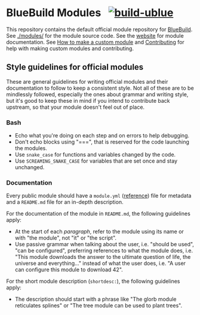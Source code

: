 # BlueBuild Modules &nbsp; [![build-ublue](https://github.com/blue-build/modules/actions/workflows/build.yml/badge.svg)](https://github.com/blue-build/modules/actions/workflows/build.yml)

This repository contains the default official module repository for [BlueBuild](https://blue-build.org/). See [./modules/](./modules/) for the module source code. See the [website](https://blue-build.org/reference/module/) for module documentation. See [How to make a custom module](https://blue-build.org/how-to/making-modules/) and [Contributing](https://blue-build.org/learn/contributing/) for help with making custom modules and contributing.

## Style guidelines for official modules

These are general guidelines for writing official modules and their documentation to follow to keep a consistent style. Not all of these are to be mindlessly followed, especially the ones about grammar and writing style, but it's good to keep these in mind if you intend to contribute back upstream, so that your module doesn't feel out of place.

### Bash

- Echo what you're doing on each step and on errors to help debugging.
- Don't echo blocks using "===", that is reserved for the code launching the modules.
- Use `snake_case` for functions and variables changed by the code.
- Use `SCREAMING_SNAKE_CASE` for variables that are set once and stay unchanged.

### Documentation

Every public module should have a `module.yml` ([reference](https://blue-build.org/reference/module/#moduleyml)) file for metadata and a `README.md` file for an in-depth description. 

For the documentation of the module in `README.md`, the following guidelines apply:
- At the start of each _paragraph_, refer to the module using its name or with "the module", not "it" or "the script".
- Use passive grammar when talking about the user, i.e. "should be used", "can be configured", preferring references to what the module does, i.e. "This module downloads the answer to the ultimate question of life, the universe and everything..." instead of what the user does, i.e. "A user can configure this module to download 42".

For the short module description (`shortdesc:`), the following guidelines apply:
- The description should start with a phrase like "The glorb module reticulates splines" or "The tree module can be used to plant trees".

